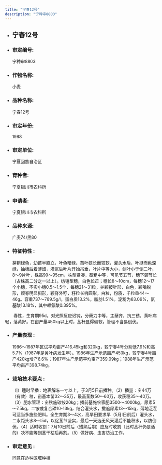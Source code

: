 ```yaml
---
title: "宁春12号"
description: "宁种审8803"
---
```

* ## 宁春12号
* ###  审定编号:  
   宁种审8803

*  ### 作物名称:  
   小麦

*   ###  品种名称: 
    宁春12号

*   ### 审定年份: 
    1988

*   ### 审定单位:  
    宁夏回族自治区

*   ### 育种者:  
    宁夏银川市农科所

*   ### 申请者:  
    宁夏银川市农科所

*   ### 品种来源:  
    广麦74/黑80

*   ### 特征特性 : 
    芽鞘绿色，幼苗半直立，叶色暗绿，苗叶狭长而较软，灌头水后，叶挺而色深绿，抽穗后着薄蜡，灌浆后叶片开始吊垂，叶片中等大小，剑叶小于倒二叶，8～9片叶，株高90～95cm，株型紧凑，茎粗中等，可见节五节，穗下颈节长（占株高二分之一以上）。纺锤型穗，白色长芒；穗长8～10cm，每穗12～17个小穗，不实小穗0.5～1.5个，每穗21～31粒，护颖披针形，白色，颖嘴锐形，颖脊明显斜形，颖脊外稃，籽粒长椭圆形，白粒，粉质，千粒重44～46g。容重737～769.5g/l。蛋白质13.2%，脂肪1.51%，淀粉为63.09%，氨基酸13.18%，其中赖氨酸0.395%。
　　春性，生育期95d。对光照反应迟钝，分蘖力中等，主蘖齐，抗三锈，黄叶病轻，落黄好。在亩产量450kg以上时，茎杆显得偏软，管理不当易倒伏。 


*   ### 产量表现 : 
    1986～1987年区试平均亩产416.45kg和320kg，较宁春4号分别低7.9%和高5.7%（1987年是黄叶病发生年）。1986年生产示范亩产450kg，较宁春4号亩产420kg增产6.6%；1987年生产示范平均亩产359.09kg；1988年生产示范平均亩产398.74kg。

*   ### 栽培技术要点 : 
    （l）适时早播：地表解冻一寸以上，于3月5日前播种。（2）播量：亩44万（有效）粒，亩基本苗32～35万，最高茎数50～60万，收获穗35～40万。（3）肥水管理：亩秋施碳铵20kg；播前基施农家肥3500～4000kg，尿素5～7.5kg，二铵或复合磷10-13kg，结合灌头水，撒追尿素13～15kg，薄地乏茬可适当多施些肥料。全生育期3～4水，高旱田要求早（5月l日前后）灌头水，二水距头水8～l5d，以促茎节坚实，最后一天选无风天灌后不能积水，以防倒伏。（4）适时收割：7月10日前后（蜡熟后期）应及时收割（此时茎秆仍是活的）决不能等到茎干枯后再割。（5）做好病、虫害防治工作。 

*   ### 审定意见 : 
    同意在适种区域种植

